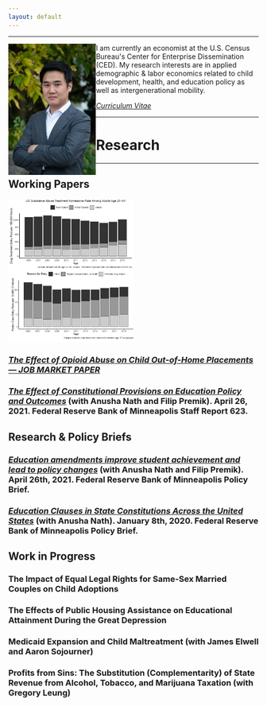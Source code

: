 ```yaml
---
layout: default
---
```


---

<img style="float: left;" width="35%" height="35%" src="/images/IMG-3356.JPG">

I am currently an economist at the U.S. Census Bureau's Center for Enterprise Dissemination (CED). My research interests are in applied demographic & labor economics related to child development, health, and education policy as well as intergenerational mobility.

[_Curriculum Vitae_](/images/CV.pdf)

---

# Research
---

## Working Papers

<img style="float: center;" width="50%" height="50%" src="/images/jmp_website_image.png">

### [_The Effect of Opioid Abuse on Child Out-of-Home Placements — JOB MARKET PAPER_](/images/JMP_ScottDallman.pdf)

### [_The Effect of Constitutional Provisions on Education Policy and Outcomes_](https://www.minneapolisfed.org/research/sr/sr623.pdf) (with Anusha Nath and Filip Premik). April 26, 2021. Federal Reserve Bank of Minneapolis Staff Report 623.


## Research & Policy Briefs

### [_Education amendments improve student achievement and lead to policy changes_](https://www.minneapolisfed.org/~/media/assets/articles/2021/education-amendments-improve-student-achievement-and-school-funding/fed-edugap-amendment-research-summary.pdf?la=en) (with Anusha Nath and Filip Premik).  April 26th, 2021.  Federal Reserve Bank of Minneapolis Policy Brief. 

### [_Education Clauses in State Constitutions Across the United States_](https://www.minneapolisfed.org/~/media/assets/articles/2020/education-clauses-in-state-constitutions-across-the-united-states/education-clauses-in-state-constitutions-across-the-united-states.pdf?la=en) (with Anusha Nath).  January 8th, 2020.  Federal Reserve Bank of Minneapolis Policy Brief. 


## Work in Progress

### The Impact of Equal Legal Rights for Same-Sex Married Couples on Child Adoptions

### The Effects of Public Housing Assistance on Educational Attainment During the Great Depression

### Medicaid Expansion and Child Maltreatment (with James Elwell and Aaron Sojourner)

### Profits from Sins: The Substitution (Complementarity) of State Revenue from Alcohol, Tobacco, and Marijuana Taxation (with Gregory Leung)





